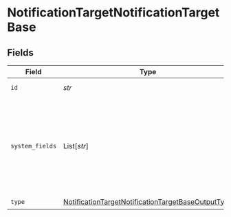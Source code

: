 # NotificationTargetNotificationTargetBase


## Fields

| Field                                                                                                                           | Type                                                                                                                            | Required                                                                                                                        | Description                                                                                                                     |
| ------------------------------------------------------------------------------------------------------------------------------- | ------------------------------------------------------------------------------------------------------------------------------- | ------------------------------------------------------------------------------------------------------------------------------- | ------------------------------------------------------------------------------------------------------------------------------- |
| `id`                                                                                                                            | *str*                                                                                                                           | :heavy_check_mark:                                                                                                              | Unique ID for this output                                                                                                       |
| `system_fields`                                                                                                                 | List[*str*]                                                                                                                     | :heavy_minus_sign:                                                                                                              | Set of fields to automatically add to events using this output. E.g.: cribl_pipe, c*. Wildcards supported.                      |
| `type`                                                                                                                          | [NotificationTargetNotificationTargetBaseOutputType](../../models/shared/notificationtargetnotificationtargetbaseoutputtype.md) | :heavy_check_mark:                                                                                                              | N/A                                                                                                                             |